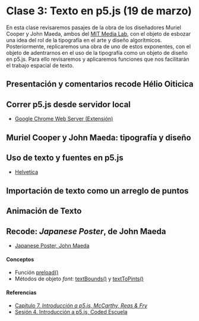 # Clase 3: Texto en p5.js (19 de marzo)
En esta clase revisaremos pasajes de la obra de los diseñadores Muriel Cooper y John Maeda, ambos del [MIT Media Lab](https://www.media.mit.edu/), con el objeto de esbozar una idea del rol de la tipografía en el arte y diseño algorítmicos. Posteriormente, replicaremos una obra de uno de estos exponentes, con el objeto de adentrarnos en el uso de la tipografía como un objeto de diseño en p5.js. Para ello revisaremos y aplicaremos funciones que nos facilitarán el trabajo espacial de texto.
## Presentación y comentarios recode Hélio Oiticica
## Correr p5.js desde servidor local
- [Google Chrome Web Server (Extensión)](https://chrome.google.com/webstore/detail/web-server-for-chrome/ofhbbkphhbklhfoeikjpcbhemlocgigb)
## Muriel Cooper y John Maeda: tipografía y diseño
## Uso de texto y fuentes en p5.js
- [Helvetica]()
## Importación de texto como un arreglo de puntos
## Animación de Texto
## Recode: *Japanese Poster*, de John Maeda
- [Japanese Poster, John Maeda](https://github.com/guillemontecinos/recode/blob/master/maeda_john-morisawa/documentation/docu_morisawa.md)
#### Conceptos
- Función [preload()](https://p5js.org/es/reference/#/p5/preload)
- Métodos de objeto *font*: [textBounds()](https://p5js.org/es/reference/#/p5.Font/textBounds) y [textToPints()](https://p5js.org/es/reference/#/p5.Font/textToPoints)
#### Referencias
- [Capítulo 7. *Introducción a p5.js, McCarthy, Reas & Fry*](https://github.com/processing/p5.js-getting-started-es/blob/master/v1.0.2.pdf)
- [Sesión 4. Introducción a p5.js, Coded Escuela](http://codedescuela.cl/taller1-intro-programacion-creativa-p5js-2017-05/sesiones/sesion_4/slides/#/)

